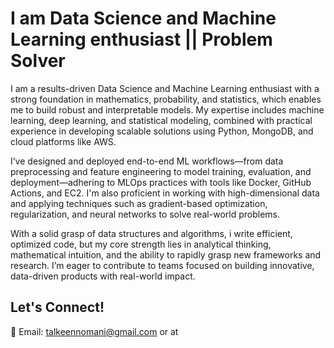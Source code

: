 # I am Data Science and Machine Learning enthusiast || Problem Solver

I am a results-driven Data Science and Machine Learning enthusiast with a strong foundation in mathematics, probability, and statistics, which enables me to build robust and interpretable models. My expertise includes machine learning, deep learning, and statistical modeling, combined with practical experience in developing scalable solutions using Python, MongoDB, and cloud platforms like AWS.

I’ve designed and deployed end-to-end ML workflows—from data preprocessing and feature engineering to model training, evaluation, and deployment—adhering to MLOps practices with tools like Docker, GitHub Actions, and EC2. I'm also proficient in working with high-dimensional data and applying techniques such as gradient-based optimization, regularization, and neural networks to solve real-world problems.

With a solid grasp of data structures and algorithms, i write efficient, optimized code, but my core strength lies in analytical thinking, mathematical intuition, and the ability to rapidly grasp new frameworks and research. I’m eager to contribute to teams focused on building innovative, data-driven products with real-world impact.
## Let's Connect!
💌 Email: talkeennomani@gmail.com or at 
<!---
TalkeenAhmadNomani/TalkeenAhmadNomani is a ✨ special ✨ repository because its `README.md` (this file) appears on your GitHub profile.
You can click the Preview link to take a look at your changes.
--->
